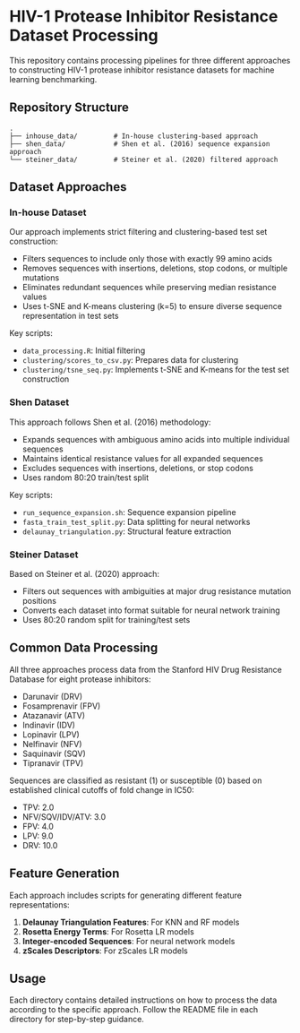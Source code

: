 # HIV-1 Protease Inhibitor Resistance Dataset Processing

This repository contains processing pipelines for three different approaches to constructing HIV-1 protease inhibitor resistance datasets for machine learning benchmarking.

## Repository Structure

```
.
├── inhouse_data/         # In-house clustering-based approach
├── shen_data/            # Shen et al. (2016) sequence expansion approach 
└── steiner_data/         # Steiner et al. (2020) filtered approach
```

## Dataset Approaches

### In-house Dataset

Our approach implements strict filtering and clustering-based test set construction:

- Filters sequences to include only those with exactly 99 amino acids
- Removes sequences with insertions, deletions, stop codons, or multiple mutations
- Eliminates redundant sequences while preserving median resistance values
- Uses t-SNE and K-means clustering (k=5) to ensure diverse sequence representation in test sets

Key scripts:
- `data_processing.R`: Initial filtering
- `clustering/scores_to_csv.py`: Prepares data for clustering
- `clustering/tsne_seq.py`: Implements t-SNE and K-means for the test set construction

### Shen Dataset 

This approach follows Shen et al. (2016) methodology:

- Expands sequences with ambiguous amino acids into multiple individual sequences
- Maintains identical resistance values for all expanded sequences
- Excludes sequences with insertions, deletions, or stop codons
- Uses random 80:20 train/test split

Key scripts:
- `run_sequence_expansion.sh`: Sequence expansion pipeline
- `fasta_train_test_split.py`: Data splitting for neural networks
- `delaunay_triangulation.py`: Structural feature extraction

### Steiner Dataset

Based on Steiner et al. (2020) approach:

- Filters out sequences with ambiguities at major drug resistance mutation positions
- Converts each dataset into format suitable for neural network training
- Uses 80:20 random split for training/test sets


## Common Data Processing

All three approaches process data from the Stanford HIV Drug Resistance Database for eight protease inhibitors:
- Darunavir (DRV)
- Fosamprenavir (FPV)
- Atazanavir (ATV)
- Indinavir (IDV)
- Lopinavir (LPV)
- Nelfinavir (NFV)
- Saquinavir (SQV)
- Tipranavir (TPV)

Sequences are classified as resistant (1) or susceptible (0) based on established clinical cutoffs of fold change in IC50:
- TPV: 2.0
- NFV/SQV/IDV/ATV: 3.0
- FPV: 4.0
- LPV: 9.0
- DRV: 10.0

## Feature Generation

Each approach includes scripts for generating different feature representations:

1. **Delaunay Triangulation Features**: For KNN and RF models
2. **Rosetta Energy Terms**: For Rosetta LR models
3. **Integer-encoded Sequences**: For neural network models
4. **zScales Descriptors**: For zScales LR models

## Usage

Each directory contains detailed instructions on how to process the data according to the specific approach. Follow the README file in each directory for step-by-step guidance.
